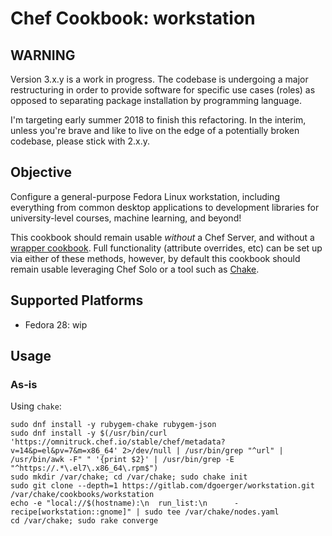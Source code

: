 # Chef Cookbook: workstation

## WARNING
Version 3.x.y is a work in progress. The codebase is undergoing a major
restructuring in order to provide software for specific use cases (roles) as
opposed to separating package installation by programming language.

I'm targeting early summer 2018 to finish this refactoring. In the interim,
unless you're brave and like to live on the edge of a potentially broken
codebase, please stick with 2.x.y.

## Objective

Configure a general-purpose Fedora Linux workstation, including everything from
common desktop applications to development libraries for university-level
courses, machine learning, and beyond!

This cookbook should remain usable *without* a Chef Server, and without a
[wrapper cookbook](https://blog.chef.io/2017/02/14/writing-wrapper-cookbooks/).
Full functionality (attribute overrides, etc) can be set up via either of these
methods, however, by default this cookbook should remain usable leveraging Chef
Solo or a tool such as [Chake](https://github.com/terceiro/chake).

## Supported Platforms

- Fedora 28: wip

## Usage

### As-is

Using `chake`:

```
sudo dnf install -y rubygem-chake rubygem-json
sudo dnf install -y $(/usr/bin/curl 'https://omnitruck.chef.io/stable/chef/metadata?v=14&p=el&pv=7&m=x86_64' 2>/dev/null | /usr/bin/grep "^url" | /usr/bin/awk -F" " '{print $2}' | /usr/bin/grep -E "^https://.*\.el7\.x86_64\.rpm$")
sudo mkdir /var/chake; cd /var/chake; sudo chake init
sudo git clone --depth=1 https://gitlab.com/dgoerger/workstation.git /var/chake/cookbooks/workstation
echo -e "local://$(hostname):\n  run_list:\n      - recipe[workstation::gnome]" | sudo tee /var/chake/nodes.yaml
cd /var/chake; sudo rake converge
```
